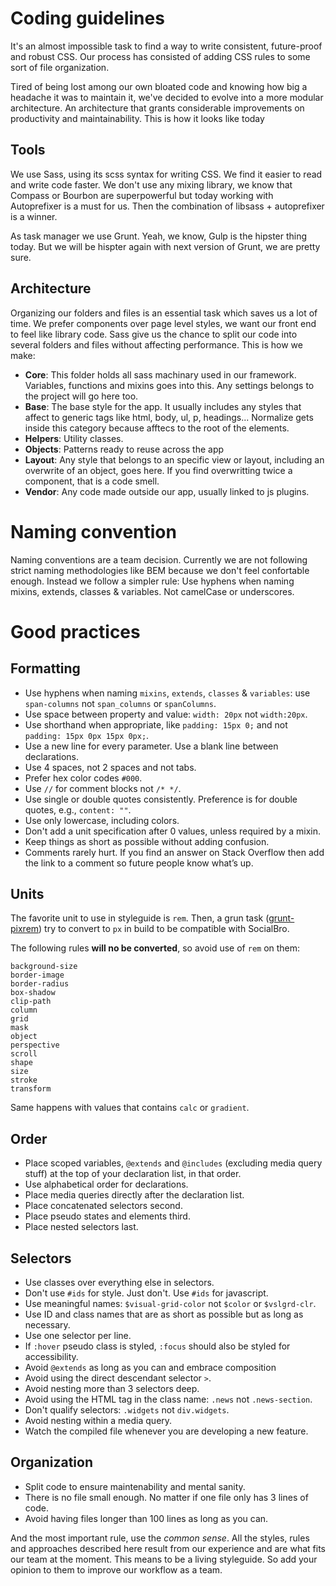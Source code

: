# Coding guidelines

It's an almost impossible task to find a way to write consistent, future-proof and robust CSS. Our process has consisted of adding CSS rules to some sort of file organization.

Tired of being lost among our own bloated code and knowing how big a headache it was to maintain it, we've decided to evolve into a more modular architecture. An architecture that grants considerable improvements on productivity and maintainability. This is how it looks like today

## Tools

We use Sass, using its scss syntax for writing CSS. We find it easier to read and write code faster. We don't use any mixing library, we know that Compass or Bourbon are superpowerful but today working with Autoprefixer is a must for us. Then the combination of libsass + autoprefixer is a winner.

As task manager we use Grunt. Yeah, we know, Gulp is the hipster thing today. But we will be hispter again with next version of Grunt, we are pretty sure.

## Architecture

Organizing our folders and files is an essential task which saves us a lot of time. We prefer components over page level styles, we want our front end to feel like library code. Sass give us the chance to split our code into several folders and files without affecting performance. This is how we make:

- **Core**: This folder holds all sass machinary used in our framework. Variables, functions and mixins goes into this. Any settings belongs to the project will go here too.
- **Base**: The base style for the app. It usually includes any styles that affect to generic tags like html, body, ul, p, headings... Normalize gets inside this category because afftecs to the root of the elements.
- **Helpers**: Utility classes.
- **Objects**: Patterns ready to reuse across the app
- **Layout**: Any style that belongs to an specific view or layout, including an overwrite of an object, goes here. If you find overwritting twice a component, that is a code smell.
- **Vendor**: Any code made outside our app, usually linked to js plugins.

# Naming convention

Naming conventions are a team decision. Currently we are not following strict naming methodologies like BEM because we don't feel confortable enough. Instead we follow a simpler rule: Use hyphens when naming mixins, extends, classes & variables. Not camelCase or underscores.

# Good practices

## Formatting

- Use hyphens when naming `mixins`, `extends`, `classes` & `variables`: use `span-columns` not `span_columns` or `spanColumns`.
- Use space between property and value: `width: 20px` not `width:20px`.
- Use shorthand when appropriate, like `padding: 15px 0;` and not `padding: 15px 0px 15px 0px;`.
- Use a new line for every parameter. Use a blank line between declarations.
- Use 4 spaces, not 2 spaces and not tabs.
- Prefer hex color codes `#000`.
- Use `//` for comment blocks not `/* */`.
- Use single or double quotes consistently. Preference is for double quotes, e.g., `content: ""`.
- Use only lowercase, including colors.
- Don't add a unit specification after 0 values, unless required by a mixin.
- Keep things as short as possible without adding confusion.
- Comments rarely hurt. If you find an answer on Stack Overflow then add the link to a comment so future people know what’s up.

## Units

The favorite unit to use in styleguide is `rem`.
Then, a grun task ([grunt-pixrem](https://github.com/robwierzbowski/grunt-pixrem)) try to convert to `px` in build to be compatible with SocialBro.

The following rules **will no be converted**, so avoid use of `rem` on them:

```
background-size
border-image
border-radius
box-shadow
clip-path
column
grid
mask
object
perspective
scroll
shape
size
stroke
transform
```

Same happens with values that contains `calc` or `gradient`.

## Order

- Place scoped variables, `@extends` and `@includes` (excluding media query stuff) at the top of your declaration list, in that order.
- Use alphabetical order for declarations.
- Place media queries directly after the declaration list.
- Place concatenated selectors second.
- Place pseudo states and elements third.
- Place nested selectors last.

## Selectors

- Use classes over everything else in selectors.
- Don't use `#ids` for style. Just don't. Use `#ids` for javascript.
- Use meaningful names: `$visual-grid-color` not `$color` or `$vslgrd-clr`.
- Use ID and class names that are as short as possible but as long as necessary.
- Use one selector per line.
- If `:hover` pseudo class is styled, `:focus` should also be styled for accessibility.
- Avoid `@extends` as long as you can and embrace composition
- Avoid using the direct descendant selector `>`.
- Avoid nesting more than 3 selectors deep.
- Avoid using the HTML tag in the class name: `.news` not `.news-section`.
- Don't qualify selectors: `.widgets` not `div.widgets`.
- Avoid nesting within a media query.
- Watch the compiled file whenever you are developing a new feature.

## Organization

- Split code to ensure maintenability and mental sanity.
- There is no file small enough. No matter if one file only has 3 lines of code.
- Avoid having files longer than 100 lines as long as you can.

And the most important rule, use the *common sense*. All the styles, rules and approaches described here result from our experience and are what fits our team at the moment. This means to be a living styleguide. So add your opinion to them to improve our workflow as a team.
